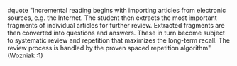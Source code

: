 #quote  "Incremental reading begins with importing articles from electronic sources, e.g. the Internet. The student then extracts the most important fragments of individual articles for further review. Extracted fragments are then converted into questions and answers. These in turn become subject to systematic review and repetition that maximizes the long-term recall. The review process is handled by the proven spaced repetition algorithm" (Wozniak :1)
